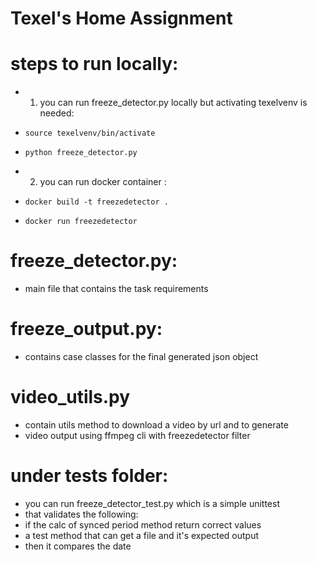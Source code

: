 # Texel's Home Assignment

# steps to run locally:
- 1) you can run freeze_detector.py locally but activating texelvenv is needed:
-     source texelvenv/bin/activate
-     python freeze_detector.py

- 2) you can run docker container :
-     docker build -t freezedetector .
-     docker run freezedetector

# freeze_detector.py:
- main file that contains the task requirements

# freeze_output.py:
- contains case classes for the final generated json object

# video_utils.py
- contain utils method to download a video by url and to generate 
- video output using ffmpeg cli with freezedetector filter


# under tests folder:
- you can run freeze_detector_test.py which is a simple unittest
- that validates the following:
- if the calc of synced period method return correct values
- a test method that can get a file and it's expected output
- then it compares the date